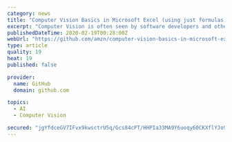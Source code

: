 ```yaml
---
category: news
title: "Computer Vision Basics in Microsoft Excel (using just formulas)"
excerpt: "Computer Vision is often seen by software developers and others as a hard field to get into. In this article, we'll learn Computer Vision from basics using sample algorithms implemented within Microsoft Excel, using a series of one-liner Excel formulas. We'll use a surprise trick that helps us implement and visualize algorithms like Face ..."
publishedDateTime: 2020-02-19T00:28:00Z
webUrl: "https://github.com/amzn/computer-vision-basics-in-microsoft-excel"
type: article
quality: 19
heat: 19
published: false

provider:
  name: GitHub
  domain: github.com

topics:
  - AI
  - Computer Vision

secured: "jgYfdceGV7IFvx9kwsctrU5q/Gcs84cPT/HHPIa33MA9Y6uoqy60CKXflYJo9EWMQ0wioHXuvYvR20YcAPNKVUtUB4x02xzb+56qsOXQQAoMsQ/Ll0qQOnvjhO8TbclYQuiwG3S2L1yHnd2TWbEXIGbKrCDCu/0XD7HnO8lpCcWYLoRt4GdXvQHanMYmFUH9ETXrKsz6ZSl71f95IMtuWCEfM3ddC2LJ3eBTxYhU7YiUdQFbFdsrfOawVxzKZvwvXGnOZo9DynxeGG2Hr4S9PKa3WI6kd3UzbFsjgz84HoNSraYaCucnwJUWwG4dC6fp6WCa8Hw0ZRIzcLAcxrN8/+2hUZxPBQ7+uOn2pm57y7k99vYXXVsPp2dA5ESLOI+ufWk1KPB2wgmgdf4fABhvDg1LpXCfgiBUJLX7qlJHkoeMjjmiAUg4P6gHysfBFoSzDt6tJINF22UCufIEoVj9Ald5T4q7wNBzrm1v/11REhk=;EaqewP6y6FVJiyobTnNg/A=="
---
```



